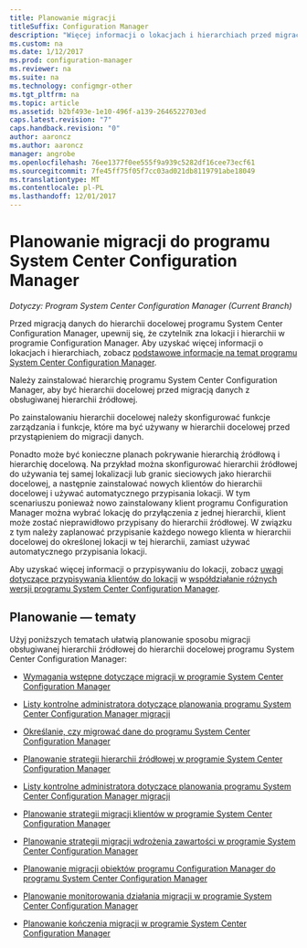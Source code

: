 ```yaml
---
title: Planowanie migracji
titleSuffix: Configuration Manager
description: "Więcej informacji o lokacjach i hierarchiach przed migracją danych do hierarchii docelowej programu System Center Configuration Manager."
ms.custom: na
ms.date: 1/12/2017
ms.prod: configuration-manager
ms.reviewer: na
ms.suite: na
ms.technology: configmgr-other
ms.tgt_pltfrm: na
ms.topic: article
ms.assetid: b2bf493e-1e10-496f-a139-2646522703ed
caps.latest.revision: "7"
caps.handback.revision: "0"
author: aaroncz
ms.author: aaroncz
manager: angrobe
ms.openlocfilehash: 76ee1377f0ee555f9a939c5282df16cee73ecf61
ms.sourcegitcommit: 7fe45ff75f05f7cc03ad021db8119791abe18049
ms.translationtype: MT
ms.contentlocale: pl-PL
ms.lasthandoff: 12/01/2017
---
```

# <a name="plan-for-migration-to-system-center-configuration-manager"></a>Planowanie migracji do programu System Center Configuration Manager

*Dotyczy: Program System Center Configuration Manager (Current Branch)*

Przed migracją danych do hierarchii docelowej programu System Center Configuration Manager, upewnij się, że czytelnik zna lokacji i hierarchii w programie Configuration Manager. Aby uzyskać więcej informacji o lokacjach i hierarchiach, zobacz [podstawowe informacje na temat programu System Center Configuration Manager](../../core/understand/fundamentals.md).  

 Należy zainstalować hierarchię programu System Center Configuration Manager, aby być hierarchii docelowej przed migracją danych z obsługiwanej hierarchii źródłowej.  

 Po zainstalowaniu hierarchii docelowej należy skonfigurować funkcje zarządzania i funkcje, które ma być używany w hierarchii docelowej przed przystąpieniem do migracji danych.  

 Ponadto może być konieczne planach pokrywanie hierarchią źródłową i hierarchię docelową. Na przykład można skonfigurować hierarchii źródłowej do używania tej samej lokalizacji lub granic sieciowych jako hierarchii docelowej, a następnie zainstalować nowych klientów do hierarchii docelowej i używać automatycznego przypisania lokacji. W tym scenariuszu ponieważ nowo zainstalowany klient programu Configuration Manager można wybrać lokację do przyłączenia z jednej hierarchii, klient może zostać nieprawidłowo przypisany do hierarchii źródłowej. W związku z tym należy zaplanować przypisanie każdego nowego klienta w hierarchii docelowej do określonej lokacji w tej hierarchii, zamiast używać automatycznego przypisania lokacji.  

 Aby uzyskać więcej informacji o przypisywaniu do lokacji, zobacz [uwagi dotyczące przypisywania klientów do lokacji](../../core/plan-design/hierarchy/interoperability-between-different-versions.md#BKMK_SupConfigSiteAssignment) w [współdziałanie różnych wersji programu System Center Configuration Manager](../../core/plan-design/hierarchy/interoperability-between-different-versions.md).  

## <a name="plan-topics"></a>Planowanie — tematy  
 Użyj poniższych tematach ułatwią planowanie sposobu migracji obsługiwanej hierarchii źródłowej do hierarchii docelowej programu System Center Configuration Manager:

-   [Wymagania wstępne dotyczące migracji w programie System Center Configuration Manager](../../core/migration/prerequisites-for-migration.md)  

-   [Listy kontrolne administratora dotyczące planowania programu System Center Configuration Manager migracji](../../core/migration/administrator-checklists-for-migration-planning.md)  

-   [Określanie, czy migrować dane do programu System Center Configuration Manager](../../core/migration/determine-whether-to-migrate-data.md)  

-   [Planowanie strategii hierarchii źródłowej w programie System Center Configuration Manager](../../core/migration/planning-a-source-hierarchy-strategy.md)  

-   [Listy kontrolne administratora dotyczące planowania programu System Center Configuration Manager migracji](../../core/migration/administrator-checklists-for-migration-planning.md)  

-   [Planowanie strategii migracji klientów w programie System Center Configuration Manager](../../core/migration/planning-a-client-migration-strategy.md)  

-   [Planowanie strategii migracji wdrożenia zawartości w programie System Center Configuration Manager](../../core/migration/planning-a-content-deployment-migration-strategy.md)  

-   [Planowanie migracji obiektów programu Configuration Manager do programu System Center Configuration Manager](../../core/migration/planning-for-the-migration-of-objects.md)  

-   [Planowanie monitorowania działania migracji w programie System Center Configuration Manager](../../core/migration/planning-to-monitor-migration-activity.md)  

-   [Planowanie kończenia migracji w programie System Center Configuration Manager](../../core/migration/planning-to-complete-migration.md)  
